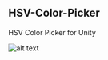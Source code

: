 ## HSV-Color-Picker
HSV Color Picker for Unity

![alt text](https://keehanroberts.com/images/github/color_picker.gif "HSV Color Picker for Unity")
